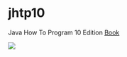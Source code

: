 # jhtp10
Java How To Program 10 Edition [Book](http://www.deitel.com/Books/Java/JavaHowtoProgram10eEarlyObjects/tabid/3656/Default.aspx)

![](http://www.deitel.com/bookresources/jhtp10/jhtp10_200h.png)
